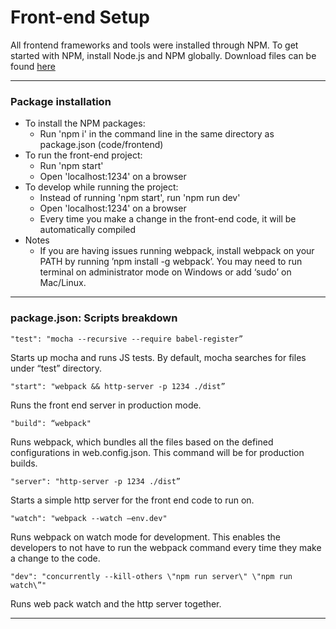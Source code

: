 # Front-end Setup

All frontend frameworks and tools were installed through NPM.
To get started with NPM, install Node.js and NPM globally. Download files can be found [here](https://nodejs.org/en/download/)

---
### Package installation

* To install the NPM packages:
	* Run 'npm i' in the command line in the same directory as package.json (code/frontend)
* To run the front-end project:
	* Run 'npm start'
	* Open 'localhost:1234' on a browser
* To develop while running the project:
	* Instead of running 'npm start', run 'npm run dev'
	* Open 'localhost:1234' on a browser
	* Every time you make a change in the front-end code, it will be automatically compiled
* Notes
	* If you are having issues running webpack, install webpack on your PATH by running ’npm install -g webpack’. You may need to run terminal on administrator mode on Windows or add ‘sudo’ on Mac/Linux.


---

### package.json: Scripts breakdown

```
"test": "mocha --recursive --require babel-register”
```
Starts up mocha and runs JS tests. By default, mocha searches for files under “test” directory.

```
"start": "webpack && http-server -p 1234 ./dist”
```
Runs the front end server in production mode.

```
"build": “webpack"
```
Runs webpack, which bundles all the files based on the defined configurations in web.config.json. This command will be for production builds.

```
"server": "http-server -p 1234 ./dist”
```
Starts a simple http server for the front end code to run on.

```
"watch": "webpack --watch —env.dev"
```
Runs webpack on watch mode for development. This enables the developers to not have to run the webpack command every time they make a change to the code.

```
"dev": "concurrently --kill-others \"npm run server\" \"npm run watch\”"
```
Runs web pack watch and the http server together.

---
